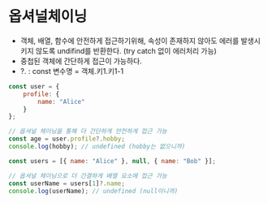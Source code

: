 # 옵셔널체이닝

- 객체, 배열, 함수에 안전하게 접근하기위해, 속성이 존재하지 않아도 에러를 발생시키지 않도록 undifind를 반환한다. (try catch 없이 에러처리 가능)
- 중첩된 객체에 간단하게 접근이 가능하다.
- ?. : const 변수명 = 객체.키1.키1-1

```js
const user = {
    profile: {
        name: "Alice"
    }
};

// 옵셔널 체이닝을 통해 더 간단하게 안전하게 접근 가능
const age = user.profile?.hobby;
console.log(hobby); // undefined (hobby는 없으니까)
```
```js
const users = [{ name: "Alice" }, null, { name: "Bob" }];

// 옵셔널 체이닝으로 더 간결하게 배열 요소에 접근 가능
const userName = users[1]?.name;
console.log(userName); // undefined (null이니까)
```

